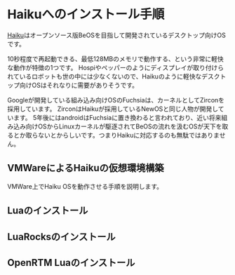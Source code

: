 # Haikuへのインストール手順

[Haiku](https://www.haiku-os.org/)はオープンソース版BeOSを目指して開発されているデスクトップ向けOSです。

10秒程度で再起動できる、最低128MBのメモリで動作する、という非常に軽快な動作が特徴の1つです。
Hospiやペッパーのようにディスプレイが取り付けられているロボットも世の中には少なくないので、Haikuのように軽快なデスクトップ向けOSはそれなりに需要がありそうです。

Googleが開発している組み込み向けOSのFuchsiaは、カーネルとしてZirconを採用しています。
ZirconはHaikuが採用しているNewOSと同じ人物が開発しています。
5年後にはandroidはFuchsiaに置き換わると言われており、近い将来組み込み向けOSからLinuxカーネルが駆逐されてBeOSの流れを汲むOSが天下を取るとか取らないとからしいです。つまりHaikuに対応するのも無駄ではありません。

## VMWareによるHaikuの仮想環境構築

VMWare上でHaiku OSを動作させる手順を説明します。

## Luaのインストール

## LuaRocksのインストール

## OpenRTM Luaのインストール
